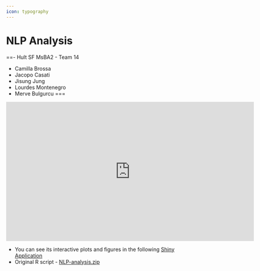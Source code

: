 ```yaml
---
icon: typography
---
```


# NLP Analysis

==- Hult SF MsBA2 - Team 14
- Camilla Brossa
- Jacopo Casati
- Jisung Jung
- Lourdes Montenegro
- Merve Bulgurcu
===

<iframe width="672" height="378" src="https://www.youtube.com/embed/jIL_NhZKyOQ" title="YouTube video player" frameborder="0" allow="accelerometer; autoplay; clipboard-write; encrypted-media; gyroscope; picture-in-picture" allowfullscreen></iframe>
<p></p>

- You can see its interactive plots and figures in the following [Shiny Application](https://marvin-jung.shinyapps.io/NLP-Survey/)
- Original R script - [NLP-analysis.zip](scripts/NLP-analysis.zip)

